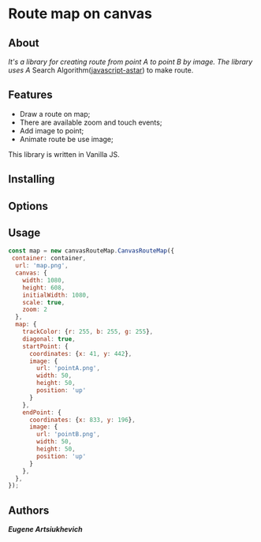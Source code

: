 # Route map on canvas

## About
*It's a library for creating route from point A to point B by image. The library uses A* Search Algorithm([javascript-astar](https://github.com/bgrins/javascript-astar)) to make route.

## Features

* Draw a route on map;
* There are available zoom and touch events;
* Add image to point;
* Animate route be use image;

This library is written in Vanilla JS.

## Installing

## Options

## Usage
```javascript
const map = new canvasRouteMap.CanvasRouteMap({
 container: container,
  url: 'map.png',
  canvas: {
    width: 1080,
    height: 608,
    initialWidth: 1080,
    scale: true,
    zoom: 2
  },
  map: {
    trackColor: {r: 255, b: 255, g: 255},
    diagonal: true,
    startPoint: {
      coordinates: {x: 41, y: 442},
      image: {
        url: 'pointA.png',
        width: 50,
        height: 50,
        position: 'up'
      }
    },
    endPoint: {
      coordinates: {x: 833, y: 196},
      image: {
        url: 'pointB.png',
        width: 50,
        height: 50,
        position: 'up'
      }
    },
  },
});
```

## Authors
__*Eugene Artsiukhevich*__
